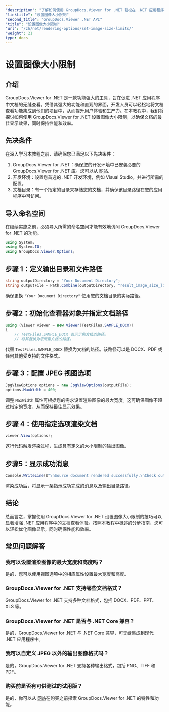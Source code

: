 ```yaml
---
"description": "了解如何使用 GroupDocs.Viewer for .NET 轻松在 .NET 应用程序中设置图像大小限制，从而增强文档查看体验。"
"linktitle": "设置图像大小限制"
"second_title": "GroupDocs.Viewer .NET API"
"title": "设置图像大小限制"
"url": "/zh/net/rendering-options/set-image-size-limits/"
"weight": 21
type: docs
---
```

# 设置图像大小限制

## 介绍
GroupDocs.Viewer for .NET 是一款功能强大的工具，旨在促进 .NET 应用程序中文档的无缝查看。凭借其强大的功能和直观的界面，开发人员可以轻松地将文档查看功能集成到他们的项目中，从而提升用户体验和生产力。在本教程中，我们将探讨如何使用 GroupDocs.Viewer for .NET 设置图像大小限制，以确保文档的最佳显示效果，同时保持性能和效率。
## 先决条件
在深入学习本教程之前，请确保您已满足以下先决条件：
1. GroupDocs.Viewer for .NET：确保您的开发环境中已安装必要的 GroupDocs.Viewer for .NET 库。您可以从 [网站](https://releases。groupdocs.com/viewer/net/).
2. 开发环境：设置您首选的 .NET 开发环境，例如 Visual Studio，并进行所需的配置。
3. 文档目录：有一个指定的目录来存储您的文档，并确保该目录路径在您的应用程序中可访问。

## 导入命名空间
在继续实施之前，必须导入所需的命名空间才能有效地访问 GroupDocs.Viewer for .NET 的功能。
```csharp
using System;
using System.IO;
using GroupDocs.Viewer.Options;
```
## 步骤 1：定义输出目录和文件路径
```csharp
string outputDirectory = "Your Document Directory";
string outputFile = Path.Combine(outputDirectory, "result_image_size_limit.jpg");
```
确保更换 `"Your Document Directory"` 使用您的文档目录的实际路径。
## 步骤2：初始化查看器对象并指定文档路径
```csharp
using (Viewer viewer = new Viewer(TestFiles.SAMPLE_DOCX))
{
    // TestFiles.SAMPLE_DOCX 表示示例文档的路径。
    // 将其替换为您所需文档的路径。
```
代替 `TestFiles.SAMPLE_DOCX` 替换为文档的路径。该路径可以是 DOCX、PDF 或任何其他受支持的文件格式。
## 步骤 3：配置 JPEG 视图选项
```csharp
JpgViewOptions options = new JpgViewOptions(outputFile);
options.MaxWidth = 400;
```
调整 `MaxWidth` 属性可根据您的需求设置渲染图像的最大宽度。这可确保图像不超过指定的宽度，从而保持最佳显示效果。
## 步骤 4：使用指定选项渲染文档
```csharp
viewer.View(options);
```
这行代码触发渲染过程，生成具有定义的大小限制的输出图像。
## 步骤5：显示成功消息
```csharp
Console.WriteLine($"\nSource document rendered successfully.\nCheck output in {outputDirectory}.");
```
渲染成功后，将显示一条指示成功完成的消息以及输出目录路径。

## 结论
总而言之，掌握使用 GroupDocs.Viewer for .NET 设置图像大小限制的技巧可以显著增强 .NET 应用程序中的文档查看体验。按照本教程中概述的分步指南，您可以轻松优化图像显示，同时确保性能和效率。
## 常见问题解答
### 我可以设置渲染图像的最大宽度和高度吗？
是的，您可以使用视图选项中的相应属性设置最大宽度和高度。
### GroupDocs.Viewer for .NET 支持哪些文档格式？
GroupDocs.Viewer for .NET 支持多种文档格式，包括 DOCX、PDF、PPT、XLS 等。
### GroupDocs.Viewer for .NET 是否与 .NET Core 兼容？
是的，GroupDocs.Viewer for .NET 与 .NET Core 兼容，可无缝集成到现代 .NET 应用程序中。
### 我可以自定义 JPEG 以外的输出图像格式吗？
是的，GroupDocs.Viewer for .NET 支持各种输出格式，包括 PNG、TIFF 和 PDF。
### 购买前是否有可供测试的试用版？
是的，你可以从 [网站](https://releases.groupdocs.com/viewer/net/)在购买之前探索 GroupDocs.Viewer for .NET 的特性和功能。